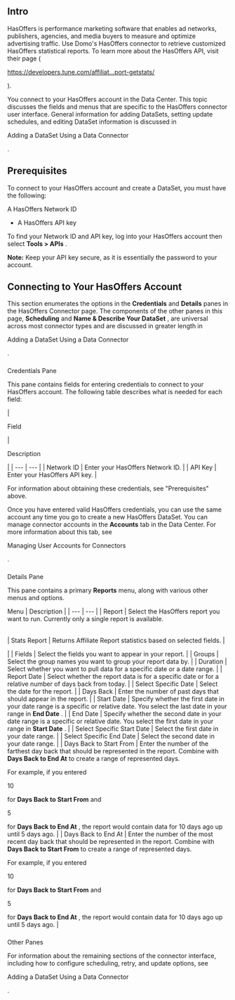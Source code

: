 

Intro
-------

HasOffers is performance marketing software that enables ad networks, publishers, agencies, and media buyers to measure and optimize advertising traffic. Use Domo's HasOffers connector to retrieve customized HasOffers statistical reports. To learn more about the HasOffers API, visit their page (

https://developers.tune.com/affiliat...port-getstats/

).


 You connect to your HasOffers account in the Data Center. This topic discusses the fields and menus that are specific to the HasOffers connector user interface. General information for adding DataSets, setting update schedules, and editing DataSet information is discussed in

Adding a DataSet Using a Data Connector

.


 Prerequisites
---------------

To connect to your HasOffers account and create a DataSet, you must have the following:

 A HasOffers Network ID
* A HasOffers API key

To find your Network ID and API key, log into your HasOffers account then select
 **Tools > APIs**
 .


**Note:**
 Keep your API key secure, as it is essentially the password to your account.


 Connecting to Your HasOffers Account
--------------------------------------


 This section enumerates the options in the
 **Credentials**
 and
 **Details**
 panes in the HasOffers Connector page. The components of the other panes in this page,
 **Scheduling**
 and
 **Name & Describe Your DataSet**
 , are universal across most connector types and are discussed in greater length in

Adding a DataSet Using a Data Connector

.


###

Credentials Pane


 This pane contains fields for entering credentials to connect to your HasOffers account. The following table describes what is needed for each field:


|

Field

|

Description

|
| --- | --- |
|
 Network ID
  |
 Enter your HasOffers Network ID.
  |
|
 API Key
  |
 Enter your HasOffers API key.
  |

For information about obtaining these credentials, see "Prerequisites" above.

Once you have entered valid HasOffers credentials, you can use the same account any time you go to create a new HasOffers DataSet. You can manage connector accounts in the
 **Accounts**
 tab in the Data Center. For more information about this tab, see

Managing User Accounts for Connectors

.


###
 Details Pane

This pane contains a primary
 **Reports**
 menu, along with various other menus and options.


 Menu
  |
 Description
  |
| --- | --- |
|
 Report
  |
 Select the HasOffers report you want to run. Currently only a single report is available.


|  |  |
| --- | --- |
|
 Stats Report
  |
 Returns Affiliate Report statistics based on selected fields.
  |

|
|
 Fields
  |
 Select the fields you want to appear in your report.
  |
|
 Groups
  |
 Select the group names you want to group your report data by.
  |
|
 Duration
  |
 Select whether you want to pull data for a specific date or a date range.
  |
|
 Report Date
  |
 Select whether the report data is for a specific date or for a relative number of days back from today.
  |
|
 Select Specific Date
  |
 Select the date for the report.
  |
|
 Days Back
  |
 Enter the number of past days that should appear in the report.
  |
|
 Start Date
  |
 Specify whether the first date in your date range is a specific or relative date. You select the last date in your range in
 **End Date**
 .
  |
|
 End Date
  |
 Specify whether the second date in your date range is a specific or relative date. You select the first date in your range in
 **Start Date**
 .
  |
|
 Select Specific Start Date
  |
 Select the first date in your date range.
  |
|
 Select Specific End Date
  |
 Select the second date in your date range.
  |
|
 Days Back to Start From
  |
 Enter the number of the farthest day back that should be represented in the report. Combine with
 **Days Back to End At**
 to create a range of represented days.


 For example, if you entered

10

for
 **Days Back to Start From**
 and

5

for
 **Days Back to End At**
 , the report would contain data for 10 days ago up until 5 days ago.
  |
|
 Days Back to End At
  |
 Enter the number of the most recent day back that should be represented in the report. Combine with
 **Days Back to Start From**
 to create a range of represented days.


 For example, if you entered

10

for
 **Days Back to Start From**
 and

5

for
 **Days Back to End At**
 , the report would contain data for 10 days ago up until 5 days ago.
  |


###

Other Panes

For information about the remaining sections of the connector interface, including how to configure scheduling, retry, and update options, see

Adding a DataSet Using a Data Connector

.

